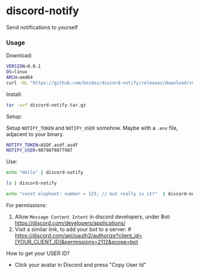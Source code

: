 # discord-notify

Send notifications to yourself

### Usage

Download:

```sh
VERSION=0.0.1
OS=linux
ARCH=amd64
curl -OL "https://github.com/bozdoz/discord-notify/releases/download/v${VERSION}/discord-notify-v${VERSION}-${OS}-${ARCH}.tar.gz"
```

Install:

```sh
tar -xvf discord-notify.tar.gz
```

Setup:

Setup `NOTIFY_TOKEN` and `NOTIFY_USER` somehow.  Maybe with a `.env` file, adjacent to your binary.

```sh
NOTIFY_TOKEN=ASDF.asdf.asdf
NOTIFY_USER=9879879877987
```

Use:

```sh
echo "Hello" | discord-notify
```

```sh
ls | discord-notify
```

```sh
echo "const elephant: number = 123; // but really is it?"  | discord-notify --code=ts
```

For permissions:

1. Allow `Message Content Intent` in discord developers, under Bot: https://discord.com/developers/applications/
2. Visit a similar link, to add your bot to a server: # https://discord.com/api/oauth2/authorize?client_id=[YOUR_CLIENT_ID]&permissions=2112&scope=bot

How to get your USER ID? 

- Click your avatar in Discord and press "Copy User Id"